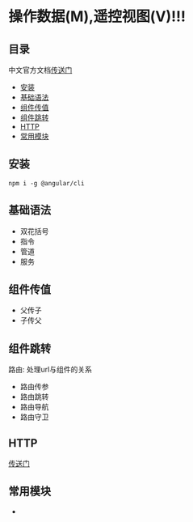 # 操作数据(M),遥控视图(V)!!!

## 目录
   
   中文官方文档[传送门](https://angular.cn/docs)
   
   - <a href="#0">安装</a>
   - <a href="#1">基础语法</a>
   - <a href="#2">组件传值</a>
   - <a href="#3">组件跳转</a>
   - <a href="#4">HTTP</a>
   - <a href="#5">常用模块</a>
   
   
 ## <a name="0">安装</a> 
 
   `npm i -g @angular/cli` 
    
 ## <a name="1">基础语法</a>  
  - 双花括号  
  - 指令  
  - 管道  
  - 服务  

 ## <a name="2">组件传值</a>  
  - 父传子  
  - 子传父  

 ## <a name="3">组件跳转</a>  
  路由:  处理url与组件的关系  
  - 路由传参  
  - 路由跳转  
  - 路由导航  
  - 路由守卫

## <a name="4">HTTP</a>  
   [传送门](https://angular.cn/tutorial/toh-pt6)
   
## <a name="5">常用模块</a> 
  - 